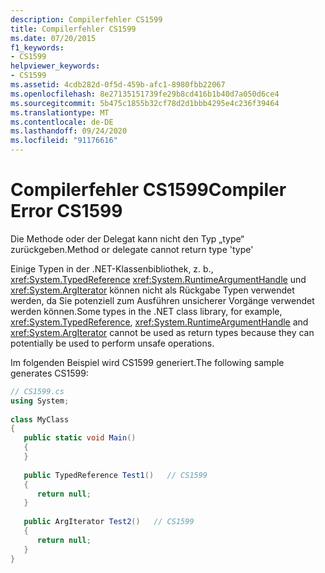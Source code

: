 ```yaml
---
description: Compilerfehler CS1599
title: Compilerfehler CS1599
ms.date: 07/20/2015
f1_keywords:
- CS1599
helpviewer_keywords:
- CS1599
ms.assetid: 4cdb282d-0f5d-459b-afc1-8980fbb22067
ms.openlocfilehash: 8e27135151739fe29b8cd416b1b40d7a050d6ce4
ms.sourcegitcommit: 5b475c1855b32cf78d2d1bbb4295e4c236f39464
ms.translationtype: MT
ms.contentlocale: de-DE
ms.lasthandoff: 09/24/2020
ms.locfileid: "91176616"
---
```

# <a name="compiler-error-cs1599"></a><span data-ttu-id="e92bf-103">Compilerfehler CS1599</span><span class="sxs-lookup"><span data-stu-id="e92bf-103">Compiler Error CS1599</span></span>

<span data-ttu-id="e92bf-104">Die Methode oder der Delegat kann nicht den Typ „type“ zurückgeben.</span><span class="sxs-lookup"><span data-stu-id="e92bf-104">Method or delegate cannot return type 'type'</span></span>  
  
 <span data-ttu-id="e92bf-105">Einige Typen in der .NET-Klassenbibliothek, z. b., <xref:System.TypedReference> <xref:System.RuntimeArgumentHandle> und <xref:System.ArgIterator> können nicht als Rückgabe Typen verwendet werden, da Sie potenziell zum Ausführen unsicherer Vorgänge verwendet werden können.</span><span class="sxs-lookup"><span data-stu-id="e92bf-105">Some types in the .NET class library, for example, <xref:System.TypedReference>, <xref:System.RuntimeArgumentHandle> and <xref:System.ArgIterator> cannot be used as return types because they can potentially be used to perform unsafe operations.</span></span>  
  
 <span data-ttu-id="e92bf-106">Im folgenden Beispiel wird CS1599 generiert.</span><span class="sxs-lookup"><span data-stu-id="e92bf-106">The following sample generates CS1599:</span></span>  
  
```csharp  
// CS1599.cs  
using System;  
  
class MyClass  
{  
   public static void Main()  
   {  
   }  
  
   public TypedReference Test1()   // CS1599  
   {  
      return null;  
   }  
  
   public ArgIterator Test2()   // CS1599  
   {  
      return null;  
   }  
}  
```
